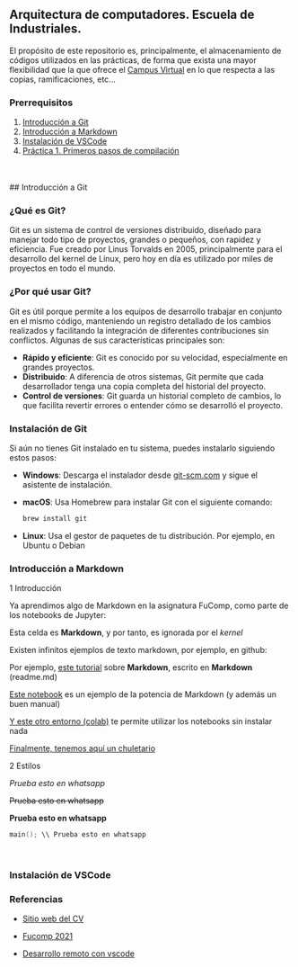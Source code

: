 ## Arquitectura de computadores. Escuela de Industriales.

El propósito de este repositorio es, principalmente, el almacenamiento de códigos utilizados en las prácticas, de forma que exista una mayor flexibilidad que la que ofrece el [Campus Virtual](https://eii.cv.uma.es/course/view.php?id=3713) en lo que respecta a las copias, ramificaciones, etc...

### Prerrequisitos


1. [Introducción a Git](#introducción-a-git)
2. [Introducción a Markdown](#introducción-a-markdown)
3. [Instalación de VSCode](#instalación-de-vscode)
4. [Práctica 1. Primeros pasos de compilación](http://casium.uma.es/arqcom-1)

<br>
<br>
## Introducción a Git


### ¿Qué es Git?

Git es un sistema de control de versiones distribuido, diseñado para manejar todo tipo de proyectos, grandes o pequeños, con rapidez y eficiencia. Fue creado por Linus Torvalds en 2005, principalmente para el desarrollo del kernel de Linux, pero hoy en día es utilizado por miles de proyectos en todo el mundo.

### ¿Por qué usar Git?

Git es útil porque permite a los equipos de desarrollo trabajar en conjunto en el mismo código, manteniendo un registro detallado de los cambios realizados y facilitando la integración de diferentes contribuciones sin conflictos. Algunas de sus características principales son:

- **Rápido y eficiente**: Git es conocido por su velocidad, especialmente en grandes proyectos.
- **Distribuido**: A diferencia de otros sistemas, Git permite que cada desarrollador tenga una copia completa del historial del proyecto.
- **Control de versiones**: Git guarda un historial completo de cambios, lo que facilita revertir errores o entender cómo se desarrolló el proyecto.
  
### Instalación de Git

Si aún no tienes Git instalado en tu sistema, puedes instalarlo siguiendo estos pasos:

- **Windows**: Descarga el instalador desde [git-scm.com](https://git-scm.com/download/win) y sigue el asistente de instalación.
- **macOS**: Usa Homebrew para instalar Git con el siguiente comando:

  ```bash
  brew install git

- **Linux**: Usa el gestor de paquetes de tu distribución. Por ejemplo, en Ubuntu o Debian


                    

### Introducción a Markdown

1 Introducción

Ya aprendimos algo de Markdown en la asignatura FuComp, como parte de los notebooks de Jupyter:

Esta celda es **Markdown**, y por tanto, es ignorada por el *kernel*

Existen infinitos ejemplos de texto markdown, por ejemplo, en github:

Por ejemplo, [este tutorial](https://github.com/luong-komorebi/Markdown-Tutorial) sobre **Markdown**, escrito en **Markdown** (readme.md)

[Este notebook](https://github.com/jakevdp/PythonDataScienceHandbook/tree/master/notebooks) es un ejemplo de la potencia de Markdown (y además un buen manual)

[Y este otro entorno (colab)](https://colab.research.google.com/) te permite utilizar los notebooks sin instalar nada


[Finalmente, tenemos aquí un chuletario](http://github.com/downloads/ahrencode/Miscellaneous/markdown-cheatsheet.pdf)

2 Estilos

_Prueba esto en whatsapp_

~~Prueba esto en whatsapp~~

**Prueba esto en whatsapp**

```c++ 
main(); \\ Prueba esto en whatsapp
```
<br>


### Instalación de VSCode

### Referencias

* [Sitio web del CV](https://eii.cv.uma.es/course/view.php?id=3713)
* [Fucomp 2021](https://eii.cv.uma.es/course/view.php?id=3497)

* [Desarrollo remoto con vscode](https://marketplace.visualstudio.com/items?itemName=ms-vscode-remote.vscode-remote-extensionpack)




